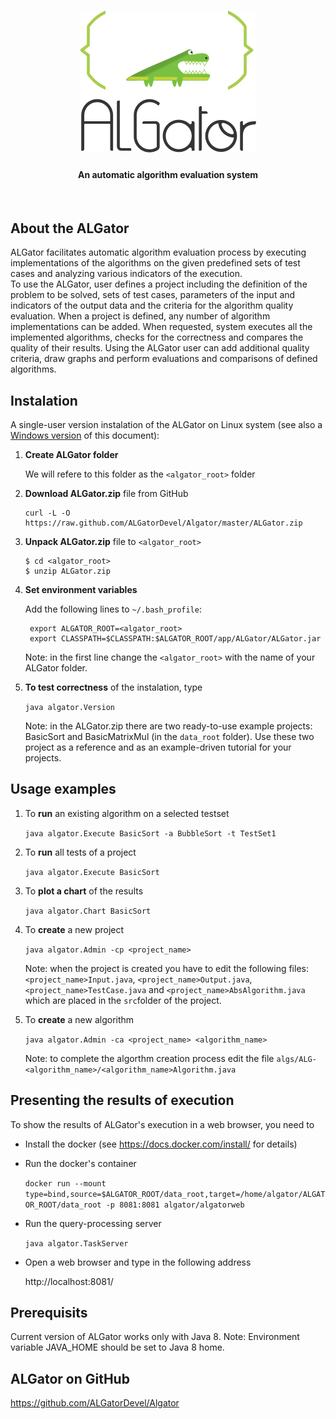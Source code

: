 <h1 align="center"><img src="doc/images/algator.png" alt="ALGator logo" /></h1>
<h4 align="center">An automatic algorithm evaluation system </h4>
<br>

## About the ALGator

ALGator facilitates automatic algorithm evaluation process by executing 
implementations of the algorithms on the given predefined sets of test cases
and analyzing various indicators of the execution.  
To use the ALGator, user defines a project including the definition of 
the problem to be solved, sets of test cases, parameters 
of the input and indicators of the output data  and the criteria for the 
algorithm quality evaluation. When a project is defined, any number of 
algorithm implementations can be added. When requested, system 
executes all the implemented algorithms, checks for the correctness 
and compares the quality of their results. Using the ALGator user can 
add additional quality criteria, draw graphs and perform evaluations and 
comparisons of defined algorithms. 

## Instalation

A single-user version instalation of the ALGator on Linux system (see also a <a href="README_WINDOWS.md">Windows version</a> of this document):

1. **Create ALGator folder**

    We will refere to this folder as the `<algator_root>` folder

2. **Download ALGator.zip** file from GitHub

    ```
    curl -L -O https://raw.github.com/ALGatorDevel/Algator/master/ALGator.zip
    ```
    

3. **Unpack ALGator.zip** file to `<algator_root>`

	```
	$ cd <algator_root>
	$ unzip ALGator.zip
	```

 
4. **Set environment variables** 
  
   Add the following lines to `~/.bash_profile`:
  
	```
	 export ALGATOR_ROOT=<algator_root>
	 export CLASSPATH=$CLASSPATH:$ALGATOR_ROOT/app/ALGator/ALGator.jar
	```

   Note: in the first line change the `<algator_root>` with the name of 
   your ALGator folder.

5. **To test correctness** of the instalation, type

    ```java algator.Version```


   Note: in the ALGator.zip there are two ready-to-use example projects: BasicSort 
   and BasicMatrixMul (in the `data_root` folder). Use these two project as a reference 
   and as an example-driven tutorial for your projects. 



## Usage examples

1. To **run** an existing algorithm on a selected testset

	```java algator.Execute BasicSort -a BubbleSort -t TestSet1```

2. To **run** all tests of a project

	```java algator.Execute BasicSort```
	
3. To **plot a chart** of the results

	```java algator.Chart BasicSort```
	
4. To **create** a new project

	```java algator.Admin -cp <project_name>```

	Note: when the project is created you have to edit the following files:
	`<project_name>Input.java`, `<project_name>Output.java`, `<project_name>TestCase.java` 
	and `<project_name>AbsAlgorithm.java` which are placed in the `src`folder of 
	the project.
	
5. To **create** a new algorithm 

	```java algator.Admin -ca <project_name> <algorithm_name>```

	Note: to complete the algorthm creation process edit the file
	`algs/ALG-<algorithm_name>/<algorithm_name>Algorithm.java`



## Presenting the results of execution

   To show the results of ALGator's execution in a web browser, you need to 
  
   - Install the docker (see https://docs.docker.com/install/ for details) 
  
   - Run the docker's container 
  
     ```docker run --mount type=bind,source=$ALGATOR_ROOT/data_root,target=/home/algator/ALGATOR_ROOT/data_root -p 8081:8081 algator/algatorweb```


   - Run the query-processing server 
  
     ```java algator.TaskServer```

   - Open a web browser and type in the following address
  
     http://localhost:8081/
 


## Prerequisits 

Current version of ALGator works only with Java 8.  Note: Environment variable JAVA_HOME should be set to Java 8 home.


## ALGator on GitHub

  https://github.com/ALGatorDevel/Algator



